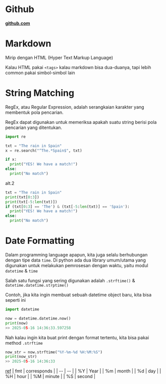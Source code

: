 # Github
[**github.com**](https://github.com)

# Markdown
Mirip dengan HTML (Hyper Text Markup Language)

Kalau HTML pakai `<tags>` kalau markdown bisa dua-duanya, tapi lebih common pakai simbol-simbol lain

# String Matching

RegEx, atau Regular Expression, adalah serangkaian karakter yang membentuk pola pencarian.

RegEx dapat digunakan untuk memeriksa apakah suatu string berisi pola pencarian yang ditentukan.

```python
import re

txt = "The rain in Spain"
x = re.search("^The.*Spain$", txt)

if x:
  print("YES! We have a match!")
else:
  print("No match")
```

alt.2
```python
txt = "The rain in Spain"
print(txt[0:3])
print(txt[-5:len(txt)])
if (txt[0:3] == 'The') & (txt[-5:len(txt)] == 'Spain'):
  print("YES! We have a match!")
else:
  print("No match")
```

# Date Formatting

Dalam programming language apapun, kita juga selalu berhubungan dengan tipe data `time`. Di python ada dua library umum/utama yang digunakan untuk melakukan pemrosesan dengan waktu, yaitu modul `datetime` & `time`

Salah satu fungsi yang sering digunakan adalah `.strftime()` & `datetime.datetime.strptime()`

Contoh, jika kita ingin membuat sebuah datetime object baru, kita bisa seperti ini
```python
import datetime

now = datetime.datetime.now()
print(now)
>> 2025-05-16 14:36:33.597258
```

Nah kalau ingin kita buat print dengan format tertentu, kita bisa pakai method `.strftime`

```python
now_str = now.strftime("%Y-%m-%d %H:%M:%S")
print(now_str)
>> 2025-05-16 14:36:33
```
[ref](https://www.w3schools.com/python/python_datetime.asp)
| fmt | corresponds |
| -- | -- |
| %Y | Year |
| %m | month |
| %d | day |
| %H | hour |
| %M | minute |
| %S | second |

